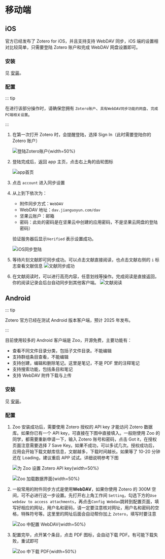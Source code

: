 # 移动端

## iOS

官方已经发布了 Zotero for iOS，并且支持支持 WebDAV 同步，iOS 端的设置相对比较简单，只需要登陆 Zotero 账户和完成 WebDAV 网盘设置即可。

### 安装

见 [安装](./install.md#ios)。

### 配置

::: tip

在进行该部分操作时，请确保您拥有 `Zotero账户`、`具有WebDAV同步功能的网盘`、`完成PC端相关设置`。

:::

1. 在第一次打开 Zotero 时，会提醒登陆，选择 Sign In（此时需要登陆你的 Zotero 账户）

   ![登陆Zotero账户](../assets/images/iOS登陆.jpg){width=50%}

2. 登陆完成后，返回 app 主页，点击右上角的齿轮图标

   ![app首页](../assets/images/iOS首页.png)

3. 点击 `account` 进入同步设置

4. 从上到下依次为：

   - 附件同步方式：`WebDAV`
   - WebDAV 地址：`dav.jianguoyun.com/dav`
   - 坚果云账户：邮箱
   - 密码：此处的密码是在坚果云中创建的应用密码，不是坚果云网盘的登陆密码）

   验证服务器后显示`Verified` 表示设置成功。

   ![iOS同步登陆](../assets/images/iOS同步登陆.png)

5. 等待片刻文献即可同步成功。可以点击文献直接阅读，也点击文献右侧的 `i` 标志查看文献信息
   ![文献同步成功](../assets/images/iOS文献同步成功.png)

6. 在文献阅读时，可以进行高亮内容，任意划线等操作。完成阅读是直接返回，你的阅读记录会后台自动同步到其他客户端。
   ![文献阅读](../assets/images/iOS文献阅读.png)

## Android

::: tip

Zotero 官方已经在测试 Android 版本客户端，预计 2025 年发布。

:::

目前使用较多的 Android 客户端是 Zoo，开源免费，主要功能有：

- 查看不同文件目录分类，包括子文件目录。不能编辑
- 支持群组条目查看，不能编辑
- 支持创建，编辑和删除笔记。这里是笔记，不是 PDF 里的注释笔记
- 支持搜索功能，包括条目和笔记
- 支持 WebDAV 附件下载与上传

### 安装

见 [安装](./install.md#android)。

### 配置

1. Zoo 安装成功后，需要使用 Zotero 授权的 API key 才能访问 Zotero 数据库。如果你已有一个 API key，可直接在下图中直接填入。一般刚使用 Zoo 的同学，都需要重新申请一下，输入 Zotero 账号和密码，点击 Got it，在授权页面注意需要选择 7 Save Key。如果不成功，可以多试几次。授权成功后，应用会开始下载文献库信息，文献越多，下载时间越长。如果等了 10-20 分钟还在 Loading，建议重启 APP 试试。详细说明参考下图

   ![为 Zoo 设置 Zotero API key](../assets/images/zoo添加zotero密钥.png){width=50%}

   ![Zoo 加载数据界面](../assets/images/zoo加载数据.png){width=50%}

2. 一般常用的附件同步方式是使用**WebDAV**，如果你使用 Zotero 的 300M 空间，可不必进行这一步设置。先打开右上角工作间 `Setting`，勾选下方的`Use webdav to access attachments`，再点击`Config Webdav`跳转到配置页面，填写好相应的网址，用户名和密码，请一定要注意核对网址，用户名和密码的空格，特殊符号等。这里里的网址后面会自动帮你加上 `Zotero`，填写时要注意

   ![Zoo 中配置 WebDAV](../assets/images/zoo-webdav设置.png){width=50%}

3. 配置完毕，点开某个条目，点击 PDF 图标，会自动下载 PDF。有可能下载失败，重试即可

   ![Zoo 中下载 PDF](../assets/images/zoo-download-pdf.png){width=50%}
